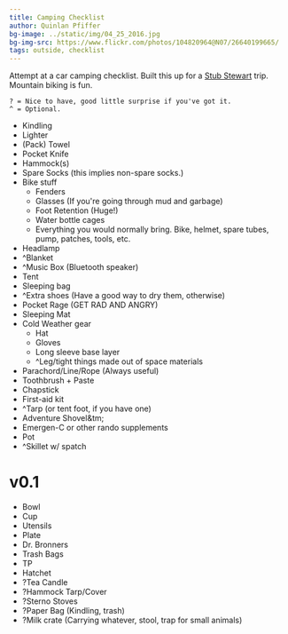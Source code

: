 ```yaml
---
title: Camping Checklist
author: Quinlan Pfiffer
bg-image: ../static/img/04_25_2016.jpg
bg-img-src: https://www.flickr.com/photos/104820964@N07/26640199665/
tags: outside, checklist
---
```


Attempt at a car camping checklist. Built this up for a [Stub Stewart](http://oregonstateparks.org/index.cfm?do=parkPage.dsp_parkPage&parkId=75) trip.
Mountain biking is fun.

```
? = Nice to have, good little surprise if you've got it.
^ = Optional.
```

* Kindling
* Lighter
* (Pack) Towel
* Pocket Knife
* Hammock(s)
* Spare Socks (this implies non-spare socks.)
* Bike stuff
    * Fenders
    * Glasses (If you're going through mud and garbage)
    * Foot Retention (Huge!)
    * Water bottle cages
    * Everything you would normally bring. Bike, helmet, spare tubes, pump,
      patches, tools, etc.
* Headlamp
* ^Blanket
* ^Music Box (Bluetooth speaker)
* Tent
* Sleeping bag
* ^Extra shoes (Have a good way to dry them, otherwise)
* Pocket Rage (GET RAD AND ANGRY)
* Sleeping Mat
* Cold Weather gear
    * Hat
    * Gloves
    * Long sleeve base layer
    * ^Leg/tight things made out of space materials
* Parachord/Line/Rope (Always useful)
* Toothbrush + Paste
* Chapstick
* First-aid kit
* ^Tarp (or tent foot, if you have one)
* Adventure Shovel&tm;
* Emergen-C or other rando supplements
* Pot
* ^Skillet w/ spatch

v0.1
====
* Bowl
* Cup
* Utensils
* Plate
* Dr. Bronners
* Trash Bags
* TP
* Hatchet
* ?Tea Candle
* ?Hammock Tarp/Cover
* ?Sterno Stoves
* ?Paper Bag (Kindling, trash)
* ?Milk crate (Carrying whatever, stool, trap for small animals)

